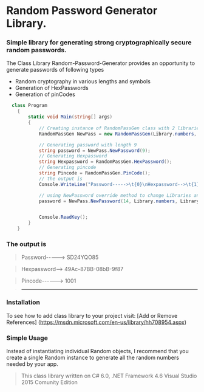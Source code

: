 # Random Password Generator Library.    
### Simple library for generating strong cryptographically secure random passwords.   
The Class Library Random-Password-Generator provides an opportunity to generate passwords of following types

* Random cryptography in various lengths and symbols 
* Generation of HexPasswords
* Generation of pinCodes

```C#
  class Program
    {
        static void Main(string[] args)
        {
            // Creating instance of RandomPassGen class with 2 libraries
            RandomPassGen NewPass = new RandomPassGen(Library.numbers, Library.alphabetUper);

            // Generating password with length 9
            string password = NewPass.NewPassword(9);
            // Generating Hexpassword
            string Hexpassword = RandomPassGen.HexPassword();
            // Generating pincode
            string Pincode = RandomPassGen.PinCode();
            // the output is
            Console.WriteLine("Password----->\t{0}\nHexpassword-->\t{1}\nPincode------>\t{2}", password, Hexpassword, Pincode);

            // using NewPassword override method to change Libraries and generate new password
            password = NewPass.NewPassword(14, Library.numbers, Library.alphabetUper, Library.symbols);


            Console.ReadKey();
        }
    }
```
### The output is

> Password----->  SD24YQO85

> Hexpassword-->  49Ac-87BB-08bB-9f87

> Pincode------>  1001

>----------------------------------------

### Installation
To see how to add class library to your project visit: [Add or Remove References] (https://msdn.microsoft.com/en-us/library/hh708954.aspx)
### Simple Usage
Instead of instantiating individual Random objects, I recommend that you create a single Random instance to generate all the random numbers needed by your app.

> This class library written on C# 6.0, .NET Framework 4.6 Visual Studio 2015 Comunity Edition
